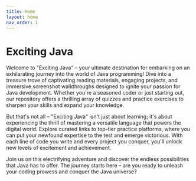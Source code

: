 ```yaml
---
title: Home
layout: home
nav_order: 1
---
```


# Exciting Java

Welcome to "Exciting Java" – your ultimate destination for embarking on an exhilarating journey into the world of Java programming! Dive into a treasure trove of captivating reading materials, engaging projects, and immersive screenshot walkthroughs designed to ignite your passion for Java development. Whether you're a seasoned coder or just starting out, our repository offers a thrilling array of quizzes and practice exercises to sharpen your skills and expand your knowledge.

But that's not all – "Exciting Java" isn't just about learning; it's about experiencing the thrill of mastering a versatile language that powers the digital world. Explore curated links to top-tier practice platforms, where you can put your newfound expertise to the test and emerge victorious. With each line of code you write and every project you conquer, you'll unlock new levels of excitement and achievement.

Join us on this electrifying adventure and discover the endless possibilities that Java has to offer. The journey starts here – are you ready to unleash your coding prowess and conquer the Java universe?

